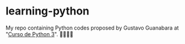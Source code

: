# learning-python
My repo containing Python codes proposed by Gustavo Guanabara at "[Curso de Python 3](https://youtube.com/playlist?list=PLHz_AreHm4dlKP6QQCekuIPky1CiwmdI6)". 🐍👨🏽‍💻
